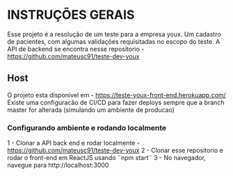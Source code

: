 # INSTRUÇÕES GERAIS

Esse projeto é a resolução de um teste para a empresa youx. Um cadastro de pacientes, com algumas validações requisitadas no escopo do teste.
A API de backend se encontra nesse repositorio - https://github.com/mateusc91/teste-dev-youx

## Host
O projeto esta disponivel em - https://teste-youx-front-end.herokuapp.com/
Existe uma configuracão de CI/CD para fazer deploys sempre que a branch master for alterada (simulando um ambiente de producao)

### Configurando ambiente e rodando localmente
1 - Clonar a API back end e rodar localmente - https://github.com/mateusc91/teste-dev-youx 
2 - Clonar esse repositorio e rodar o front-end em ReactJS usando ¨npm start¨ 
3 - No navegador, navegue para http://localhost:3000
